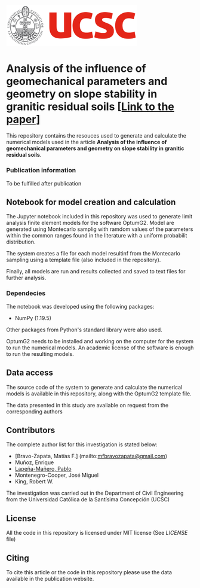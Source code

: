 

<img src="https://raw.githubusercontent.com/geolabsoft/mecsuelos/main/logo_ucsc_plain.svg" alt="Logo UCSC" width="350"/>


# Analysis of the influence of geomechanical parameters and geometry on slope stability in granitic residual soils [[Link to the paper]]()




This repository contains the resouces used to generate and calculate the numerical models used in the article **Analysis of the influence of geomechanical parameters and geometry on slope stability in granitic residual soils**.

### Publication information

To be fulfilled after publication

## Notebook for model creation and calculation

The Jupyter notebook included in this repository was used to generate limit analysis finite element models for the software OptumG2. Model are generated using Montecarlo samplig with ramdom values of the parameters within the common ranges found in the literature with a uniform probabilit distribution.

The system creates a file for each model resultinf from the Montecarlo sampling using a template file (also included in the repository).

Finally, all models are run and results collected and saved to text files for further analysis. 

### Dependecies

The notebook was developed using the following packages:

* NumPy (1.19.5)

Other packages from Python's standard library were also used.

OptumG2 needs to be installed and working on the computer for the system to run the numerical models. An academic license of the software is enough to run the resulting models. 

## Data access

The source code of the system to generate and calculate the numerical models is available in this repository, along with the OptumG2 template file.

The data presented in this study are available on request from the corresponding authors

## Contributors


The complete author list for this investigation is stated below:

* [Bravo-Zapata, Matías F.] (mailto:mfbravozapata@gmail.com)
* Muñoz, Enrique
* [Lapeña-Mañero, Pablo](mailto:plapenamanero@gmail.com)
* Montenegro-Cooper, José Miguel
* King, Robert W.

The investigation was carried out in the Department of Civil Engineering from the Universidad Católica de la Santísima Concepción (UCSC)

## License


All the code in this repository is licensed under MIT license (See *LICENSE* file)

## Citing

To cite this article or the code in this repository please use the data available in the publication website.